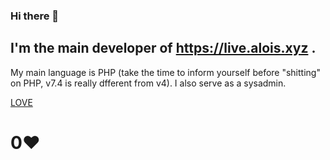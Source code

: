 ### Hi there 👋

<!--
**ithirzty/ithirzty** is a ✨ _special_ ✨ repository because its `README.md` (this file) appears on your GitHub profile.
-->

## I'm the main developer of https://live.alois.xyz .
My main language is PHP (take the time to inform yourself before "shitting" on PHP, v7.4 is really dfferent from v4).
I also serve as a sysadmin.

[LOVE](https://alois.xyz/love)
# <!-- begin_number_heart -->0<!-- end_number_heart -->❤️
